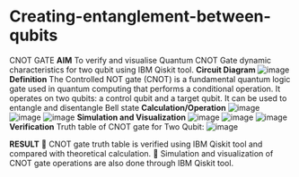 # Creating-entanglement-between-qubits
CNOT GATE
**AIM**
  To verify and visualise Quantum CNOT Gate dynamic characteristics for two qubit using
  IBM Qiskit tool.
**Circuit Diagram**
              ![image](https://github.com/user-attachments/assets/0c381c5b-57b3-4871-b900-f0dd4ba423d1)
**Definition**
  The Controlled NOT gate (CNOT) is a fundamental quantum logic gate used in quantum
  computing that performs a conditional operation. It operates on two qubits: a control qubit
  and a target qubit. It can be used to entangle and disentangle Bell state
**Calculation/Operation**
          ![image](https://github.com/user-attachments/assets/2e65ebd9-c707-482d-8403-42cb0b87044e)
          ![image](https://github.com/user-attachments/assets/ed13a79a-1202-43b5-9890-9ea49fa172a4)
          ![image](https://github.com/user-attachments/assets/7df6fcd4-cd00-412f-96cd-4c21f294ce3a)
**Simulation and Visualization**
        ![image](https://github.com/user-attachments/assets/01afe89a-a751-41d8-8d61-a34806102b69)
        ![image](https://github.com/user-attachments/assets/0c1d9725-5b26-45d1-a5f7-ad5b431ff917)
        ![image](https://github.com/user-attachments/assets/a9bfd46f-7fba-4fce-b2ba-0c7326dd9380)
**Verification**
Truth table of CNOT gate for Two Qubit:
        ![image](https://github.com/user-attachments/assets/7251847c-0f0b-49a4-9296-f46f8009a05f)

**RESULT**
     CNOT gate truth table is verified using IBM Qiskit tool and compared with
    theoretical calculation.
     Simulation and visualization of CNOT gate operations are also done through IBM
    Qiskit tool.
